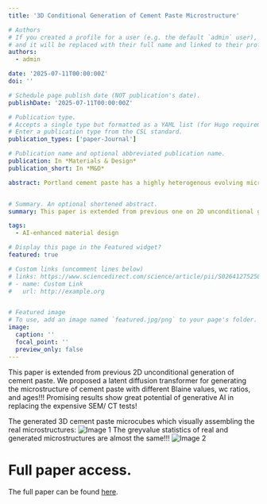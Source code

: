 ```yaml
---
title: '3D Conditional Generation of Cement Paste Microstructure'

# Authors
# If you created a profile for a user (e.g. the default `admin` user), write the username (folder name) here
# and it will be replaced with their full name and linked to their profile.
authors:
  - admin

date: '2025-07-11T00:00:00Z'
doi: ''

# Schedule page publish date (NOT publication's date).
publishDate: '2025-07-11T00:00:00Z'

# Publication type.
# Accepts a single type but formatted as a YAML list (for Hugo requirements).
# Enter a publication type from the CSL standard.
publication_types: ['paper-Journal']

# Publication name and optional abbreviated publication name.
publication: In *Materials & Design*
publication_short: In *M&D*

abstract: Portland cement paste has a highly heterogenous evolving microstructure that complicates the development of stronger and greener cementitious materials. Microstructure is the fundamental input of multiscale studies on material behaviors. Herein, we propose a conditional generative AI framework for synthesizing high-fidelity 3D microstructures of hydrating cement paste (1–28 days) with varying water-to-cement ratios and Blaine fineness values. A latent diffusion transformer, operating within a compact two-stage latent space derived via a vector quantized variational autoencoder, efficiently captures and reproduces experimentally measured microstructural patterns. Statistical analyses confirm strong consistency in grey value distributions, micromechanical properties, hydration phase evolution, and particle size distributions, with only minor boundary-related discrepancies. Validation using a pretrained classifier further corroborates the fidelity of generated microstructures. This approach provides a robust tool for realistic cement paste microstructure generation, supporting multiscale modeling and advancing the design of sustainable cementitious materials.


# Summary. An optional shortened abstract.
summary: This paper is extended from previous one on 2D unconditional generation of cement paste. We proposed a latent diffusion transformer for generating the 3D microstructure of cement paste with different Blaine values, wc ratios, and ages!!! Promising results show great potential of generative AI in replacing the expensive SEM/ CT tests!

tags:
  - AI-enhanced material design

# Display this page in the Featured widget?
featured: true

# Custom links (uncomment lines below)
# links: https://www.sciencedirect.com/science/article/pii/S0264127525006719
# - name: Custom Link
#   url: http://example.org


# Featured image
# To use, add an image named `featured.jpg/png` to your page's folder.
image:
  caption: ''
  focal_point: ''
  preview_only: false
---
```


This paper is extended from previous 2D unconditional generation of cement paste. We proposed a latent diffusion transformer for generating the microstructure of cement paste with different Blaine values, wc ratios, and ages!!! Promising results show great potential of generative AI in replacing the expensive SEM/ CT tests!


The generated 3D cement paste microcubes which visually assembling the real microstructures:
![Image 1](featured1.png)
The greyvalue statistics of real and generated microstructures are almost the same!!!
![Image 2](featured2.png)

# Full paper access. 
The full paper can be found [here](https://www.sciencedirect.com/science/article/pii/S2666165925000249).
